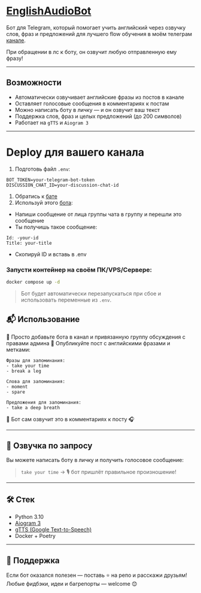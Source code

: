 # [EnglishAudioBot](https://t.me/FluentlyAudioBot)

Бот для Telegram, который помогает учить английский через озвучку слов, фраз и предложений для лучшего flow обучения в моём телеграм [канале](t.me/Fluently_channel).

При обращении в лс к боту, он озвучит любую отправленную ему фразу!


---

## Возможности

- Автоматически озвучивает английские фразы из постов в канале  
- Оставляет голосовые сообщения в комментариях к постам  
- Можно написать боту в личку — и он озвучит ваш текст  
- Поддержка слов, фраз и целых предложений (до 200 символов)  
- Работает на `gTTS` и `Aiogram 3`

---
# Deploy для вашего канала

1. Подготовь файл `.env`:

```env
BOT_TOKEN=your-telegram-bot-token
DISCUSSION_CHAT_ID=your-discussion-chat-id
```
1) Обратись к [бате](https://t.me/BotFather)
2) Используй этого [бота](https://t.me/userinfobot):
- Напиши сообщение от лица группы чата в группу и перешли это сообщение
- Ты получишь такое сообщение:
```text
Id: -your-id
Title: your-title
```

- Скопируй ID и вставь в .env

### Запусти контейнер на своём ПК/VPS/Сервере:

```bash
docker compose up -d
```

> Бот будет автоматически перезапускаться при сбое и использовать переменные из `.env`.

## 📬 Использование

📌 Просто добавьте бота в канал и привязанную группу обсуждения с правами админа
📌 Опубликуйте пост с английскими фразами и метками:

```
Фразы для запоминания:
- take your time
- break a leg

Слова для запоминания:
- moment
- spare

Предложения для запоминания:
- take a deep breath
```

🤖 Бот сам озвучит это в комментариях к посту 🎧

---

## 💬 Озвучка по запросу

Вы можете написать боту в личку и получить голосовое сообщение:

> `take your time` → 🎙️ бот пришлёт правильное произношение!

---

## 🛠 Стек

- Python 3.10
- [Aiogram 3](https://docs.aiogram.dev)
- [gTTS (Google Text-to-Speech)](https://pypi.org/project/gTTS/)
- Docker + Poetry

---

## 🤝 Поддержка

Если бот оказался полезен — поставь ⭐️ на репо и расскажи друзьям!  
Любые фидбэки, идеи и багрепорты — welcome 😊
